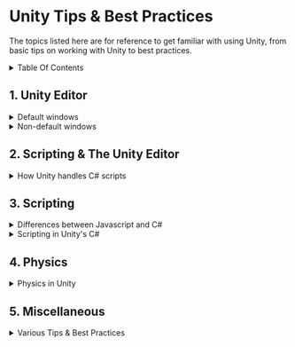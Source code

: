 # Unity Tips & Best Practices

The topics listed here are for reference to get familiar with using Unity, from basic tips on working with Unity to best practices.

<details>
<summary> Table Of Contents </summary>

- [Unity Tips \& Best Practices](#unity-tips--best-practices)
  - [1. Unity Editor](#1-unity-editor)
    - [Project view](#project-view)
    - [Scene view](#scene-view)
    - [Hierarchy](#hierarchy)
    - [Game view](#game-view)
    - [Inspector](#inspector)
    - [Console](#console)
    - [Layers](#layers)
      - [Package Manager](#package-manager)
      - [Services](#services)
      - [Rendering -\> Lighting](#rendering---lighting)
      - [Animation \& Animator](#animation--animator)
      - [Audio Mixer](#audio-mixer)
      - [Profiler](#profiler)
      - [AI -\> Navigation](#ai---navigation)
  - [2. Scripting \& The Unity Editor](#2-scripting--the-unity-editor)
    - [Public variables](#public-variables)
    - [Using Pre-made scripts](#using-pre-made-scripts)
    - [Prefabs and instances](#prefabs-and-instances)
    - [Sprites](#sprites)
    - [Sounds](#sounds)
  - [3. Scripting](#3-scripting)
    - [Differences between Javascript and C# (for Unity)](#differences-between-javascript-and-c-for-unity)
    - [Types and classes in C# (for Unity)](#types-and-classes-in-c-for-unity)
    - [Unity's built-in functions/methods](#unitys-built-in-functionsmethods)
    - [Script order of execution](#script-order-of-execution)
    - [How scripts talk to each other](#how-scripts-talk-to-each-other)
  - [4. Physics](#4-physics)
    - [Raycasting](#raycasting)
    - [AddForce](#addforce)
    - [Velocity](#velocity)
    - [Checking Collisions](#checking-collisions)
    - [Physics Tips](#physics-tips)
      - [Use Update for graphics, and FixedUpdate for physics](#use-update-for-graphics-and-fixedupdate-for-physics)
      - [Move the Rigidbody, not the Transform](#move-the-rigidbody-not-the-transform)
  - [5. Miscellaneous](#5-miscellaneous)
    - [Play mode edits = lose changes](#play-mode-edits--lose-changes)
    - [Separate Graphics From Physics And Logic](#separate-graphics-from-physics-and-logic)
    - [Don't do math, do Mathf](#dont-do-math-do-mathf)
    - [Transform](#transform)
    - [Instantiate by component/script](#instantiate-by-componentscript)
    - [Input (built-in)](#input-built-in)
      - [Built-in:](#built-in)
      - [InputSystem package:](#inputsystem-package)
    - [Keep scale 1,1,1](#keep-scale-111)
    - [Don't use GameObject.Find](#dont-use-gameobjectfind)
    - [ContextMenu for debug](#contextmenu-for-debug)

</details>


## 1. Unity Editor

<details>
<summary> Default windows</summary>


### Project view
This is where your **physical files** are located, these are on your hard-drive. 
> Note: when referencing scripts in your scene, **NEVER** drag and drop these files into the Inspector. Always use the ones that are in your scene (Hierarchy view)

![](../img/unitytips/project.png)

### Scene view
It's important to get familiar with the buttons at the top of the scene view. Especially the first two (Center/Pivot, Global/Local), they influence how you manipulate objects in your scene.

![](../img/unitytips/scene.png)

### Hierarchy
These are the objects (like prefab instances) that are currently in your scene.
> Remember that you should create and use **empty game objects** a lot. You can use them to create a "folder" structure, to create a parent-child hierarchy (child follows parent), or just to have an object with a single script on it, like InputHandler.

![](../img/unitytips/hierarchy.png)

### Game view
The game view shows what the camera is currently rendering.
> Note: You can and should set a resolution for your game here, instead of the default "Free Aspect" mode. This will save you a lot of time in developing your UI.

![](../img/unitytips/game.png)

### Inspector
The inspector shows all the components of a selected object. 
> Note that Transform is also a component, even though it's a "default" one and you can't remove it.

![](../img/unitytips/inspector.png)
### Console
The console shows warnings, errors and output from Debug.Log().
Always have this window visible, it's the most important one for fixing issues in your game/code. 
Yellow means warning, Red means error.
> Note: If you double-click an error message (red), it will open up the script in Visual Studio to the exact line where the error is coming from.

![](../img/unitytips/console.png)

### Layers
The two Layers windows, one in the top-right corner of the editor, and the other that opens when you click on "Edit Layers...".
Layers are useful for rendering, for identifying *categories* of objects, and they're useful for physics (making one layer of objects ignore collision with another layer).

> When you're starting out with unity, leave this alone. This is going to become useful when you're going to work with LayerMasks for raycasting, or when you want different cameras to render different things. 

![](../img/unitytips/layers.png)
![](../img/unitytips/layers-inspector.png)
</details>

<details>
<summary> Non-default windows</summary>

#### Package Manager
![](../img/unitytips/packagemanager.png)
#### Services
![](../img/unitytips/services.png)
#### Rendering -> Lighting
![](../img/unitytips/lighting.png)
#### Animation & Animator
![](../img/unitytips/animation.png)
![](../img/unitytips/animation.png)
![](../img/unitytips/animation2.png)
![](../img/unitytips/animation3.png)
![](../img/unitytips/animation4.png)
![](../img/unitytips/animator-inspector.png)
![](../img/unitytips/animator.png)
![](../img/unitytips/animator2.png)
![](../img/unitytips/animator3.png)
#### Audio Mixer
![](../img/unitytips/audiomixer.png)
#### Profiler
![](../img/unitytips/profiler.png)
![](../img/unitytips/profiler-hierarchy.png)
![](../img/unitytips/profiler-rawhierarchy.png)
![](../img/unitytips/profiler-views.png)
#### AI -> Navigation
![](../img/unitytips/navigation-bake.png)
![](../img/unitytips/navigation-object.png)
</details>
</blockquote>

</details>



## 2. Scripting & The Unity Editor

<details>

<summary> How Unity handles C# scripts </summary>

### Public variables

<blockquote>
Reference any component/script/gameobject by making a public variable and dragging in the scene-object containing that component
</blockquote>
<br>

![](../img/unitytips/publicvars.gif)
### Using Pre-made scripts
<blockquote>
(Re-)use scripts on multiple objects. This is one of the reasons it's good to have multiple, separate scripts on one object. For example, one for tracking health/damage, one for movement patterns, and a separate script for handling graphics, etc.
</blockquote>
<br>

![](../img/unitytips/premadescripts.gif)

### Prefabs and instances

<blockquote>
Drag a prefab into the Scene/Hierarchy view to create an instance, or create an instance through code by using 

```csharp
GameObject newGameObject = Instantiate(prefabReference); 
```


!Important! Notice the difference between:
- editing a prefab (found in Project view), which is a physical file on your harddrive, which alters all unmodified instances of that prefab
- editing an instance of a prefab, which ONLY affects that one instance but has no relation to the rest
- editing a prefab when an instance has been modified. The prefab is the "origin" file, and should affect all instances in the scene, EXCEPT for when these instances have been modified.  

</blockquote>
<br>

![](../img/unitytips/prefabsinstances.gif)

### Sprites

<blockquote>
Quick tip to work with spritesheets and animations:
When sprites are sliced (Sprite Mode: Multiple), drag the file into the Scene view and Unity will ask you to auto-generate an Animator Contoller and an animation clip (file) for you.
</blockquote>
<br>

![](../img/unitytips/sprites.gif)

### Sounds


</details>


## 3. Scripting

<details>
<summary> Differences between Javascript and C#  </summary>

### Differences between Javascript and C# (for Unity)

```javascript  
// Javascript
// note that there's no ; at the end of these variable statements

let variable1 = 0   // 'let' doesn't exist in C#
const variable2 = "text"  // 'const' doesn't exist in C#
var variable3 = { "name":"john" } // 'var' does exist in C#, but the object notation like { "name":"john" } doesn't.

function FunctionName1(){
  // do something
}

console.log("Log a message")    // write to console
```

```csharp 
// C#
// note that there is always a ; at the end of these variable statements

int variable1 = 0;  // you define the type of variable (int/string/GameObject)
string variable2 = "text";   // and the line needs to end with a ;
var variable3 = null;   // var may only be used within functions, not as class variables

private void FunctionName1(){
  // do something
}

Debug.Log("Log a message");   // write to console
```

### Types and classes in C# (for Unity)

```csharp
// Some important types and classes:
string variable1 = "pi";
int variable2 = 3;
float variable3 = 3.14f;
GameObject variable4 = Instantiate(prefabReference);
Vector2 variable5 = new Vector2( 1.01f, 1f );
ScriptThatIWrote variable6 = GetComponent<ScriptThatIWrote>();

```

</details>

<details>
<summary> Scripting in Unity's C#  </summary>


### Unity's built-in functions/methods

```csharp
void Awake(){}  // runs once, before Start
void Start(){}  // runs once, before Update
void Update(){} // runs every frame
void OnCollisionEnter2D(Collision2D collision){}  // runs once, when colliding
void OnEnable(){} // and OnDisable(){}
void OnMouseDown(){} // for basic click interactions
```
For more functions, and reference: [Monobehaviour Script API Reference](https://docs.unity3d.com/ScriptReference/MonoBehaviour.html)

### Script order of execution

[Unity Manual: Script Execution Order](https://docs.unity3d.com/Manual/ExecutionOrder.html)
[![Unity Script Execution Order](../img/unitytips/scriptorder.png)](https://docs.unity3d.com/Manual/ExecutionOrder.html)


### How scripts talk to each other

```csharp
// FirstScript.cs
public class FirstScript : MonoBehaviour
{
  public SecondScript externalScript; // Drag the gameobject containing this SecondScript.cs script here, in the Unity Inspector

  public void FirstScriptFunction(){ Debug.Log("I'm the first script!"); }

  void Start(){
    externalScript.SecondScriptFunction(); // Logs: "I'm the second script!"
  }
}
```

```csharp
// SecondScript.cs
public class SecondScript : MonoBehaviour
{
  public FirstScript externalScript; // Drag the gameobject containing this FirstScript.cs script here, in the Unity Inspector

  public void SecondScriptFunction(){ Debug.Log("I'm the second script!"); }

  void Start(){
    externalScript.FirstScriptFunction(); // Logs: "I'm the first script!"
  }
}
```

</details>

## 4. Physics
<details>
<summary> Physics in Unity </summary>

### Raycasting
Ref: [Raycasting In Unity](https://docs.unity3d.com/ScriptReference/Physics.Raycast.html)

```csharp
// Simple raycast with three parameters: point of origin, direction, and distance.
if (Physics.Raycast(transform.position, transform.forward, 10)){
  Debug.Log("There is something in front of the object!");
}
```

### AddForce
```csharp
public RigidBody rb;
void FixedUpdate(){
  rb.AddForce(Vector3.forward); // pushes the object forward, *increasingly* faster!
}
```
### Velocity
```csharp
public RigidBody rb;
void FixedUpdate(){
  rb.velocity = Vector3.forward; // moves the object forward at a constant rate
}
```

### Checking Collisions
```csharp
void OnTriggerEnter2D(Collider2D collision)
{
    // Executes once, if Collider is set as Trigger
}

void OnCollisionEnter2D(Collision2D collision)
{
    // Executes once, if Collider is NOT set as Trigger
}

// Replace Enter with: 
//  - Stay, for continuous checking of collisions, executes OFTEN
//  - Exit, for when the collision has ended, executes once
```


### Physics Tips
#### Use Update for graphics, and FixedUpdate for physics

```csharp
void Update(){
    // Runs as fast as Graphics calculations.
    // So with 60 FPS this block executes sixty times per second
}

void FixedUpdate(){
    // Runs as fast as Physics calculations.
    // See Project Settings -> Time -> Fixed Timestep to see how often FixedUpdate runs. [Default = 0.02]
```

#### Move the Rigidbody, not the Transform
> When handling physics objects, ***don't*** use the Transform component to move it. <br> Instead of setting transform.position, use Rigidbody.MovePosition() or Rigidbody2D.MovePosition()

</details>

## 5. Miscellaneous

<details>
<summary> Various Tips & Best Practices </summary>

### Play mode edits = lose changes
Remember that when you are in Play mode, you will lose all changes that you made when you exit Play mode!

### Separate Graphics From Physics And Logic
Don't keep SpriteRenderer/MeshRenderer on the top object. <br> Make a child object and put the graphics there, including the Animator component. <br> Keep Rigidbody on the top object, Colliders can either be on the top object or on (multiple) child object(s).

![](../img/unitytips/separategraphics.png)

### Don't do math, do Mathf
Instead of trying to code your own math, take a look at what Unity's own MathF library has to offer: [Unity's MathF script reference](https://docs.unity3d.com/ScriptReference/Mathf.html)
<br> Same goes for calculating positions, rotations, angles etc., use the functions available to you in [Vector2](https://docs.unity3d.com/ScriptReference/Vector2.html)/[Vector3](https://docs.unity3d.com/ScriptReference/Vector3.html), [Transform](https://docs.unity3d.com/ScriptReference/Transform.html) and [Quaternion](https://docs.unity3d.com/ScriptReference/Quaternion.html)


### Transform
Every GameObject has a transform as a component. Instead of needing to call GetComponent every time, you can use "transform".
```csharp
// Set object position
// These two lines are exactly the same
GetComponent<Transform>().position = Vector3.one;
transform.position = Vector3.one;
```

When handling physics objects, ***don't*** use the Transform component to move it. <br> Instead of setting transform.position, use Rigidbody.MovePosition() or Rigidbody2D.MovePosition()

### Instantiate by component/script
***Don't*** do this:
```csharp
public GameObject enemyPrefab;

void Start()
{
    GameObject newEnemy = Instantiate(enemyPrefab);
}
```
Instead, do this:
```csharp
public EnemyScript enemyPrefab;

void Start()
{
    EnemyScript newEnemy = Instantiate(enemyPrefab);
}
```

### Input (built-in)
#### Built-in:
```csharp
public Vector2 moveInput;

void Update(){
    moveInput = new Vector(Input.GetAxis("Horizontal"),Input.GetAxis("Vertical"));
}
```
#### InputSystem package:
```csharp
using UnityEngine.InputSystem;

public Vector2 moveInput;

public void OnMove(InputValue value){
    moveInput = value.Get<Vector2>();
}
```
### Keep scale 1,1,1
At least make sure that the *parent* objects have a uniform scale of 1 (Vector3.one, of new Vector3(1,1,1).

### Don't use GameObject.Find
Whenever you spawn something, keep it in a list!
```csharp
public List<EnemyScript> spawnedEnemies;

public void SpawnEnemy()
{
    EnemyScript newEnemy = Instantiate(enemyPrefab);
    spawnedEnemies.Add(newEnemy);
}
```
### ContextMenu for debug
Call a function at any time from the inspector

```csharp
public List<Enemy> spawnedEnemies;

[ContextMenu("Name To Show Up In Inspector")]
public void LogAmountOfEnemies()
{
    Debug.Log("amount of spawned enemies: "+spawnedEnemies.Count);
}
```

</details>